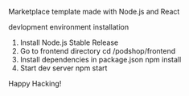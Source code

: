 Marketplace template made with Node.js and React

devlopment environment installation

1. Install Node.js Stable Release
2. Go to frontend directory 
	cd /podshop/frontend
3. Install dependencies in package.json
	npm install
4. Start dev server
	npm start

Happy Hacking! 
